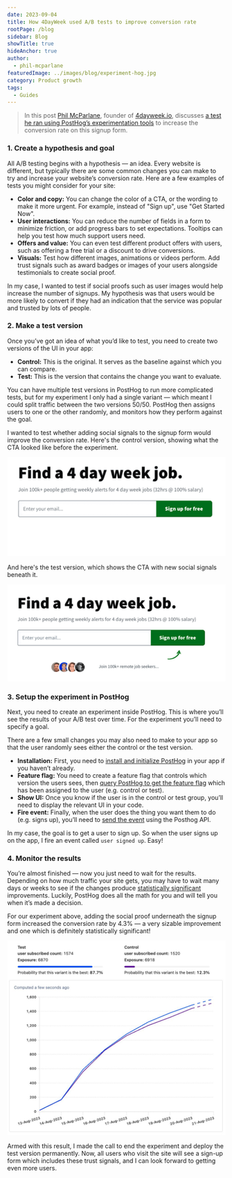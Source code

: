 ```yaml
---
date: 2023-09-04
title: How 4DayWeek used A/B tests to improve conversion rate
rootPage: /blog
sidebar: Blog
showTitle: true
hideAnchor: true
author:
  - phil-mcparlane
featuredImage: ../images/blog/experiment-hog.jpg
category: Product growth
tags:
  - Guides
---
```


> In this post [Phil McParlane](https://twitter.com/philostar), founder of [4dayweek.io](https://4dayweek.io/), discusses [a test he ran using PostHog’s experimentation tools](https://twitter.com/philostar/status/1693645747168698456) to increase the conversion rate on this signup form.

### 1. Create a hypothesis and goal
All A/B testing begins with a hypothesis — an idea. Every website is different, but typically there are some common changes you can make to try and increase your website’s conversion rate. Here are a few examples of tests you might consider for your site:

- **Color and copy:** You can change the color of a CTA, or the wording to make it more urgent. For example, instead of "Sign up", use "Get Started Now".
- **User interactions:** You can reduce the number of fields in a form to minimize friction, or add progress bars to set expectations. Tooltips can help you test how much support users need.
- **Offers and value:** You can even test different product offers with users, such as offering a free trial or a discount to drive conversions. 
- **Visuals:** Test how different images, animations or videos perform. Add trust signals such as award badges or images of your users alongside testimonials to create social proof. 

In my case, I wanted to test if social proofs such as user images would help increase the number of signups. My hypothesis was that users would be more likely to convert if they had an indication that the service was popular and trusted by lots of people.

### 2. Make a test version
Once you’ve got an idea of what you’d like to test, you need to create two versions of the UI in your app:

- **Control:** This is the original. It serves as the baseline against which you can compare.
- **Test:** This is the version that contains the change you want to evaluate.

You can have multiple test versions in PostHog to run more complicated tests, but for my experiment I only had a single variant — which meant I could split traffic between the two versions 50/50. PostHog then assigns users to one or the other randomly, and monitors how they perform against the goal. 

I wanted to test whether adding social signals to the signup form would improve the conversion rate. Here's the control version, showing what the CTA looked like before the experiment. 

![4dayweek experiment control](../images/blog/4dayweek/4dayweek_experiment_control.png)

And here's the test version, which shows the CTA with new social signals beneath it.

![4dayweek experiment test](../images/blog/4dayweek/4dayweek_experiment_test.png)

### 3. Setup the experiment in PostHog
Next, you need to create an experiment inside PostHog. This is where you’ll see the results of your A/B test over time. For the experiment you’ll need to specify a goal. 

There are a few small changes you may also need to make to your app so that the user randomly sees either the control or the test version. 

- **Installation:** First, you need to [install and initialize PostHog](/docs/getting-started/install) in your app if you haven’t already.
- **Feature flag:** You need to create a feature flag that controls which version the users sees, then [query PostHog to get the feature flag](/docs/libraries/js?utm_medium=in-product&utm_campaign=feature-flag) which has been assigned to the user (e.g. control or test).
- **Show UI:** Once you know if the user is in the control or test group, you’ll need to display the relevant UI in your code.
- **Fire event:** Finally, when the user does the thing you want them to do (e.g. signs up), you’ll need to [send the event](/docs/getting-started/send-events) using the Posthog API.

In my case, the goal is to get a user to sign up. So when the user signs up on the app, I fire an event called `user signed up`. Easy!

### 4. Monitor the results
You’re almost finished — now you just need to wait for the results. Depending on how much traffic your site gets, you may have to wait many days or weeks to see if the changes produce [statistically significant](/docs/experiments/significance#:~:text=PostHog%20computes%20this%20significance%20for,conclusion%20and%20terminate%20the%20experiment.) improvements. Luckily, PostHog does all the math for you and will tell you when it’s made a decision.

For our experiment above, adding the social proof underneath the signup form increased the conversion rate by 4.3% — a very sizable improvement and one which is definitely statistically significant!

![4dayweek experiment results](../images/blog/4dayweek/4dayweek_experiment_results.png)

Armed with this result, I made the call to end the experiment and deploy the test version permanently. Now, all users who visit the site will see a sign-up form which includes these trust signals, and I can look forward to getting even more users. 
